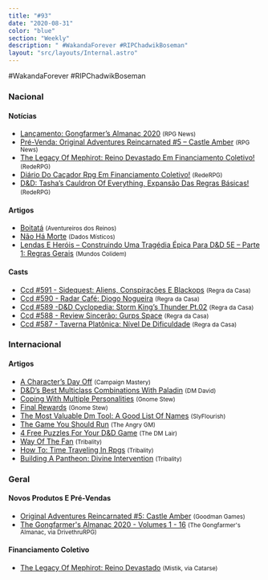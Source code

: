 ```yaml
---
title: "#93"
date: "2020-08-31"
color: "blue"
section: "Weekly"
description: " #WakandaForever #RIPChadwikBoseman"
layout: "src/layouts/Internal.astro"
---
```


#WakandaForever #RIPChadwikBoseman

### Nacional

#### Notícias

- [Lançamento: Gongfarmer’s Almanac 2020] <small>(RPG News)</small>
- [Pré-Venda: Original Adventures Reincarnated #5 – Castle Amber] <small>(RPG News)</small>
- [The Legacy Of Mephirot: Reino Devastado Em Financiamento Coletivo!] <small>(RedeRPG)</small>
- [Diário Do Caçador Rpg Em Financiamento Coletivo!] <small>(RedeRPG)</small>
- [D&amp;D: Tasha’s Cauldron Of Everything, Expansão Das Regras Básicas!] <small>(RedeRPG)</small>

#### Artigos

- [Boitatá] <small>(Aventureiros dos Reinos)</small>
- [Não Há Morte] <small>(Dados Místicos)</small>
- [Lendas E Heróis – Construindo Uma Tragédia Épica Para D&amp;D 5E – Parte 1: Regras Gerais] <small>(Mundos Colidem)</small>

#### Casts

- [Ccd #591 - Sidequest: Aliens, Conspirações E Blackops] <small>(Regra da Casa)</small>
- [Ccd #590 - Radar Café: Diogo Nogueira] <small>(Regra da Casa)</small>
- [Ccd #589 -D&amp;D Cyclopedia: Storm King’s Thunder Pt.02] <small>(Regra da Casa)</small>
- [Ccd #588 - Review Sincerão: Gurps Space] <small>(Regra da Casa)</small>
- [Ccd #587 - Taverna Platônica: Nível De Dificuldade] <small>(Regra da Casa)</small>

### Internacional

#### Artigos

- [A Character’s Day Off] <small>(Campaign Mastery)</small>
- [D&amp;D’s Best Multiclass Combinations With Paladin] <small>(DM David)</small>
- [Coping With Multiple Personalities] <small>(Gnome Stew)</small>
- [Final Rewards] <small>(Gnome Stew)</small>
- [The Most Valuable Dm Tool: A Good List Of Names] <small>(SlyFlourish)</small>
- [The Game You Should Run] <small>(The Angry GM)</small>
- [4 Free Puzzles For Your D&amp;D Game] <small>(The DM Lair)</small>
- [Way Of The Fan] <small>(Tribality)</small>
- [How To: Time Traveling In Rpgs] <small>(Tribality)</small>
- [Building A Pantheon: Divine Intervention] <small>(Tribality)</small>

### Geral

#### Novos Produtos E Pré-Vendas

- [Original Adventures Reincarnated #5: Castle Amber] <small>(Goodman Games)</small>
- [The Gongfarmer&#039;s Almanac 2020 - Volumes 1 - 16] <small>(The Gongfarmer&#039;s Almanac, via DrivethruRPG)</small>

#### Financiamento Coletivo

- [The Legacy Of Mephirot: Reino Devastado] <small>(Mistik, via Catarse)</small>

[the legacy of mephirot: reino devastado em financiamento coletivo!]: https://www.rederpg.com.br/2020/08/29/the-legacy-of-mephirot-reino-devastado-em-financiamento-coletivo/
[the legacy of mephirot: reino devastado]: https://www.catarse.me/mephirot
[diário do caçador rpg em financiamento coletivo!]: https://www.rederpg.com.br/2020/08/27/diario-do-cacador-rpg-em-financiamento-coletivo/
[lançamento: gongfarmer’s almanac 2020]: https://newsrpg.wordpress.com/2020/08/27/lancamento-gongfarmers-almanac-2020/
[the gongfarmer&#039;s almanac 2020 - volumes 1 - 16]: https://www.drivethrurpg.com/product/322377/
[pré-venda: original adventures reincarnated #5 – castle amber]: https://newsrpg.wordpress.com/2020/08/25/pre-venda-original-adventures-reincarnated-5-castle-amber/
[original adventures reincarnated #5: castle amber]: https://goodman-games.com/store/product/original-adventures-reincarnated-5-castle-amber/
[a character’s day off]: http://www.campaignmastery.com/blog/a-characters-day-off/
[coping with multiple personalities]: https://gnomestew.com/coping-with-multiple-personalities/
[the most valuable dm tool: a good list of names]: https://slyflourish.com/names.html
[way of the fan]: https://www.tribality.com/2020/08/31/way-of-the-fan/
[não há morte]: https://dadosmisticos.com/2020/08/31/nao-ha-morte/
[ccd #591 - sidequest: aliens, conspirações e blackops]: https://regradacasa.podbean.com/e/ccd-591-sidequest-aliens-conspiracoes-e-blackops/
[boitatá]: https://aventureirosdosreinos.com/boitata/
[4 free puzzles for your d&amp;d game]: https://www.thedmlair.com/2020/08/28/4-free-puzzles-for-your-dd-game/
[ccd #590 - radar café: diogo nogueira]: https://regradacasa.podbean.com/e/ccd-590-radar-cafe-diogo-nogueira/
[lendas e heróis – construindo uma tragédia épica para d&amp;d 5e – parte 1: regras gerais]: https://www.mundoscolidem.com.br/lendas-e-herois-construindo-um-cenario-epico-para-dd-5e-parte-1-regras-gerais/
[ccd #589 -d&amp;d cyclopedia: storm king’s thunder pt.02]: https://regradacasa.podbean.com/e/ccd-589-dd-cyclopedia-storm-kings-thunder-pt02/
[final rewards]: https://gnomestew.com/final-rewards/
[how to: time traveling in rpgs]: https://www.tribality.com/2020/08/26/how-to-time-travelling-in-rpgs/
[the game you should run]: https://theangrygm.com/the-game-you-should-run/
[ccd #588 - review sincerão: gurps space]: https://regradacasa.podbean.com/e/ccd-588-review-sincerao-gurps-space/
[d&amp;d’s best multiclass combinations with paladin]: https://dmdavid.com/tag/dds-best-multiclass-combinations-with-paladin/
[building a pantheon: divine intervention]: https://www.tribality.com/2020/08/25/building-a-pantheon-divine-intervention/
[d&amp;d: tasha’s cauldron of everything, expansão das regras básicas!]: https://www.rederpg.com.br/2020/08/24/dd-tashas-cauldron-of-everything-expansao-das-regras-basicas/
[ccd #587 - taverna platônica: nível de dificuldade]: https://regradacasa.podbean.com/e/ccd-587-taverna-platonica-nivel-de-dificuldade/
